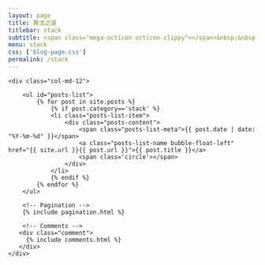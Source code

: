 ```yaml
---
layout: page
title: 算法之道
titlebar: stack
subtitle: <span class="mega-octicon octicon-clippy"></span>&nbsp;&nbsp; 兴趣是最好的动力。
menu: stack
css: ['blog-page.css']
permalink: /stack
---
```


<div class="row">

    <div class="col-md-12">

        <ul id="posts-list">
            {% for post in site.posts %}
                {% if post.category=='stack' %}
                <li class="posts-list-item">
                    <div class="posts-content">
                        <span class="posts-list-meta">{{ post.date | date: "%Y-%m-%d" }}</span>
                        <a class="posts-list-name bubble-float-left" href="{{ site.url }}{{ post.url }}">{{ post.title }}</a>
                        <span class='circle'></span>
                    </div>
                </li>
                {% endif %}
            {% endfor %}
        </ul> 

        <!-- Pagination -->
        {% include pagination.html %}

        <!-- Comments -->
       <div class="comment">
         {% include comments.html %}
       </div>
    </div>

</div>
<script>
    $(document).ready(function(){

        // Enable bootstrap tooltip
        $("body").tooltip({ selector: '[data-toggle=tooltip]' });

    });
</script>

